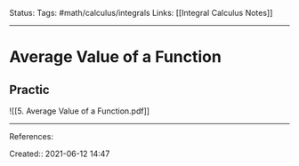 Status:
Tags: #math/calculus/integrals 
Links: [[Integral Calculus Notes]]
___
# Average Value of a Function
## Practic
![[5. Average Value of a Function.pdf]]
___
References:

Created:: 2021-06-12 14:47